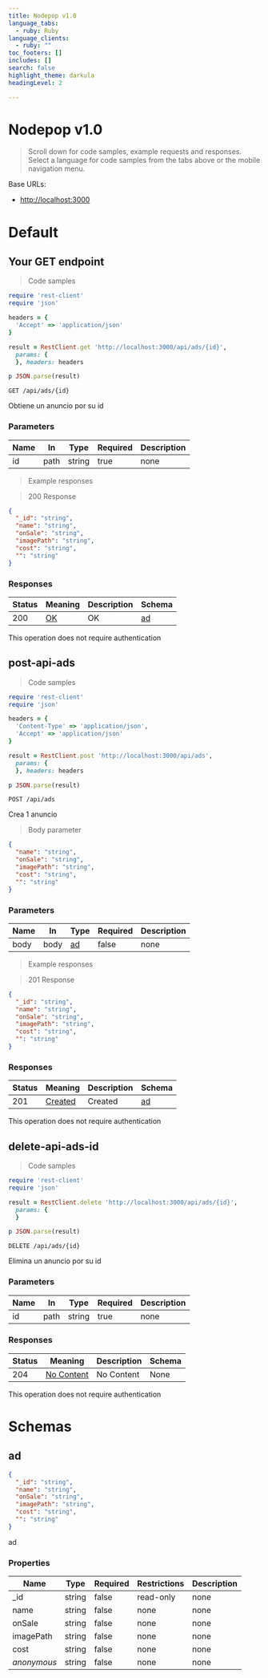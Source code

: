 ```yaml
---
title: Nodepop v1.0
language_tabs:
  - ruby: Ruby
language_clients:
  - ruby: ""
toc_footers: []
includes: []
search: false
highlight_theme: darkula
headingLevel: 2

---
```


<!-- Generator: Widdershins v4.0.1 -->

<h1 id="nodepop">Nodepop v1.0</h1>

> Scroll down for code samples, example requests and responses. Select a language for code samples from the tabs above or the mobile navigation menu.

Base URLs:

* <a href="http://localhost:3000">http://localhost:3000</a>

<h1 id="nodepop-default">Default</h1>

## Your GET endpoint

<a id="opIdget-api-ads-id"></a>

> Code samples

```ruby
require 'rest-client'
require 'json'

headers = {
  'Accept' => 'application/json'
}

result = RestClient.get 'http://localhost:3000/api/ads/{id}',
  params: {
  }, headers: headers

p JSON.parse(result)

```

`GET /api/ads/{id}`

Obtiene un anuncio por su id

<h3 id="your-get-endpoint-parameters">Parameters</h3>

|Name|In|Type|Required|Description|
|---|---|---|---|---|
|id|path|string|true|none|

> Example responses

> 200 Response

```json
{
  "_id": "string",
  "name": "string",
  "onSale": "string",
  "imagePath": "string",
  "cost": "string",
  "": "string"
}
```

<h3 id="your-get-endpoint-responses">Responses</h3>

|Status|Meaning|Description|Schema|
|---|---|---|---|
|200|[OK](https://tools.ietf.org/html/rfc7231#section-6.3.1)|OK|[ad](#schemaad)|

<aside class="success">
This operation does not require authentication
</aside>

## post-api-ads

<a id="opIdpost-api-ads"></a>

> Code samples

```ruby
require 'rest-client'
require 'json'

headers = {
  'Content-Type' => 'application/json',
  'Accept' => 'application/json'
}

result = RestClient.post 'http://localhost:3000/api/ads',
  params: {
  }, headers: headers

p JSON.parse(result)

```

`POST /api/ads`

Crea 1 anuncio

> Body parameter

```json
{
  "name": "string",
  "onSale": "string",
  "imagePath": "string",
  "cost": "string",
  "": "string"
}
```

<h3 id="post-api-ads-parameters">Parameters</h3>

|Name|In|Type|Required|Description|
|---|---|---|---|---|
|body|body|[ad](#schemaad)|false|none|

> Example responses

> 201 Response

```json
{
  "_id": "string",
  "name": "string",
  "onSale": "string",
  "imagePath": "string",
  "cost": "string",
  "": "string"
}
```

<h3 id="post-api-ads-responses">Responses</h3>

|Status|Meaning|Description|Schema|
|---|---|---|---|
|201|[Created](https://tools.ietf.org/html/rfc7231#section-6.3.2)|Created|[ad](#schemaad)|

<aside class="success">
This operation does not require authentication
</aside>

## delete-api-ads-id

<a id="opIddelete-api-ads-id"></a>

> Code samples

```ruby
require 'rest-client'
require 'json'

result = RestClient.delete 'http://localhost:3000/api/ads/{id}',
  params: {
  }

p JSON.parse(result)

```

`DELETE /api/ads/{id}`

Elimina un anuncio por su id

<h3 id="delete-api-ads-id-parameters">Parameters</h3>

|Name|In|Type|Required|Description|
|---|---|---|---|---|
|id|path|string|true|none|

<h3 id="delete-api-ads-id-responses">Responses</h3>

|Status|Meaning|Description|Schema|
|---|---|---|---|
|204|[No Content](https://tools.ietf.org/html/rfc7231#section-6.3.5)|No Content|None|

<aside class="success">
This operation does not require authentication
</aside>

# Schemas

<h2 id="tocS_ad">ad</h2>
<!-- backwards compatibility -->
<a id="schemaad"></a>
<a id="schema_ad"></a>
<a id="tocSad"></a>
<a id="tocsad"></a>

```json
{
  "_id": "string",
  "name": "string",
  "onSale": "string",
  "imagePath": "string",
  "cost": "string",
  "": "string"
}

```

ad

### Properties

|Name|Type|Required|Restrictions|Description|
|---|---|---|---|---|
|_id|string|false|read-only|none|
|name|string|false|none|none|
|onSale|string|false|none|none|
|imagePath|string|false|none|none|
|cost|string|false|none|none|
|*anonymous*|string|false|none|none|

